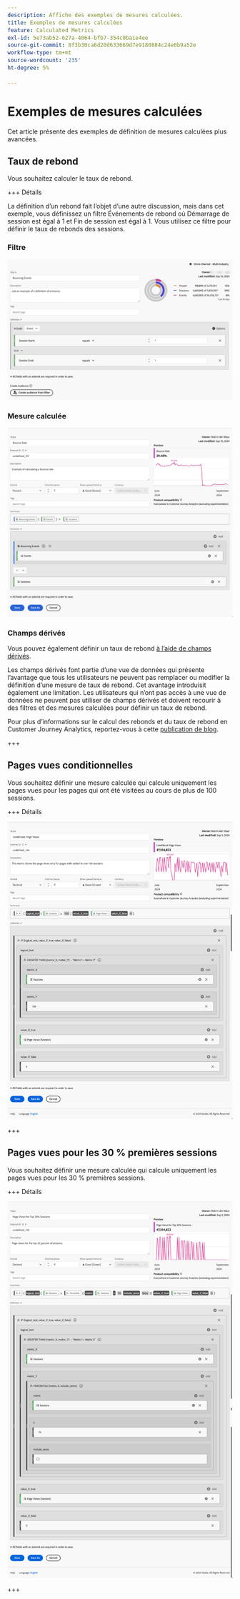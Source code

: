 ```yaml
---
description: Affiche des exemples de mesures calculées.
title: Exemples de mesures calculées
feature: Calculated Metrics
exl-id: 5e73ab52-627a-4064-bfb7-354c0ba1e4ee
source-git-commit: 8f3b30ca6d20d633669d7e9180884c24e0b9a52e
workflow-type: tm+mt
source-wordcount: '235'
ht-degree: 5%

---
```


# Exemples de mesures calculées

Cet article présente des exemples de définition de mesures calculées plus avancées.

## Taux de rebond

Vous souhaitez calculer le taux de rebond.

+++ Détails

La définition d’un rebond fait l’objet d’une autre discussion, mais dans cet exemple, vous définissez un filtre Événements de rebond où Démarrage de session est égal à 1 et Fin de session est égal à 1. Vous utilisez ce filtre pour définir le taux de rebonds des sessions.


### Filtre

![Événements de rebond](assets/example-bounce-bouncedevents.png)

### Mesure calculée

![Taux de rebond](assets/example-bounce-rate.png)


### Champs dérivés

Vous pouvez également définir un taux de rebond [à l’aide de champs dérivés](/help/data-views/derived-fields/derived-fields.md#bounces).

Les champs dérivés font partie d’une vue de données qui présente l’avantage que tous les utilisateurs ne peuvent pas remplacer ou modifier la définition d’une mesure de taux de rebond. Cet avantage introduisit également une limitation. Les utilisateurs qui n’ont pas accès à une vue de données ne peuvent pas utiliser de champs dérivés et doivent recourir à des filtres et des mesures calculées pour définir un taux de rebond.

Pour plus d’informations sur le calcul des rebonds et du taux de rebond en Customer Journey Analytics, reportez-vous à cette [publication de blog](https://experienceleaguecommunities.adobe.com/t5/adobe-analytics-blogs/calculating-bounces-amp-bounce-rate-in-adobe-customer-journey/ba-p/706446).

+++


## Pages vues conditionnelles

Vous souhaitez définir une mesure calculée qui calcule uniquement les pages vues pour les pages qui ont été visitées au cours de plus de 100 sessions.

+++ Détails

![Pages vues conditionnelles](assets/conditional-page-views.png)

+++

## Pages vues pour les 30 % premières sessions

Vous souhaitez définir une mesure calculée qui calcule uniquement les pages vues pour les 30 % premières sessions.

+++ Détails

![30 % de pages vues les plus consultées](assets/top30-page-views.png)

+++
